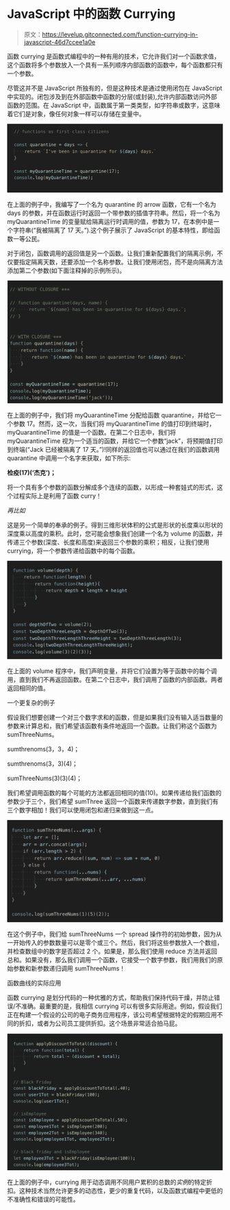 # JavaScript 中的函数 Currying

> 原文：<https://levelup.gitconnected.com/function-currying-in-javascript-46d7ccee1a0e>

函数 currying 是函数式编程中的一种有用的技术，它允许我们对一个函数求值，这个函数将多个参数放入一个具有一系列顺序内部函数的函数中，每个函数都只有一个参数。

尽管这并不是 JavaScript 所独有的，但是这种技术是通过使用闭包在 JavaScript 中实现的。闭包涉及到在外部函数中函数的分层(或封装),允许内部函数访问外部函数的范围。在 JavaScript 中，函数属于第一类类型，如字符串或数字，这意味着它们是对象，像任何对象一样可以存储在变量中。

![](img/77c922c7af685842fa70ae3c09c66631.png)

在上面的例子中，我编写了一个名为 quarantine 的 arrow 函数，它有一个名为 days 的参数，并在函数运行时返回一个带参数的插值字符串。然后，将一个名为 myQuarantineTime 的变量赋给隔离运行时调用的值，参数为 17，在本例中是一个字符串(“我被隔离了 17 天。”).这个例子展示了 JavaScript 的基本特性，即给函数一等公民。

对于闭包，函数调用的返回值是另一个函数。让我们重新配置我们的隔离示例，不仅要指定隔离天数，还要添加一个名称参数。让我们使用闭包，而不是向隔离方法添加第二个参数(如下面注释掉的示例所示)。

![](img/005f929f1a0764eefb6adcf1dfe8e88e.png)

在上面的例子中，我们将 myQuarantineTime 分配给函数 quarantine，并给它一个参数 17。然而，这一次，当我们将 myQuarantineTime 的值打印到终端时，myQuarantineTime 的值是一个函数。在第二个日志中，我们将 myQuarantineTime 视为一个适当的函数，并给它一个参数“jack”，将预期值打印到终端(“Jack 已经被隔离了 17 天。”)!同样的返回值也可以通过在我们的函数调用 quarantine 中调用一个名字来获取，如下所示:

**检疫(17)(‘杰克’)；**

将一个具有多个参数的函数分解成多个连续的函数，以形成一种套娃式的形式，这个过程实际上是利用了函数 curry！

*再比如*

这是另一个简单的奉承的例子。得到三维形状体积的公式是形状的长度乘以形状的深度乘以高度的乘积。此时，您可能会想象我们创建一个名为 volume 的函数，并传递三个参数(深度、长度和高度)来返回三个参数的乘积；相反，让我们使用 currying，将一个参数传递给函数中的每个函数。

![](img/34b143644a42c655d7aab448f99936ce.png)

在上面的 volume 程序中，我们声明变量，并将它们设置为等于函数中的每个调用，直到我们不再返回函数。在第二个日志中，我们调用了函数的内部函数。两者返回相同的值。

一个更复杂的例子

假设我们想要创建一个对三个数字求和的函数，但是如果我们没有输入适当数量的参数来计算总和，我们希望该函数有条件地返回一个函数。让我们称这个函数为 sumThreeNums。

sumthrenoms(3，3，4)；

sumthrenoms(3，3)(4)；

sumThreeNums(3)(3)(4)；

我们希望调用函数的每个可能的方法都返回相同的值(10)。如果传递给我们函数的参数少于三个，我们希望 sumThree 返回一个函数来传递数字参数，直到我们有三个数字相加！我们可以使用闭包和递归来做到这一点。

![](img/6351e0a6c8db28602745671830951651.png)

在这个例子中，我们给 sumThreeNums 一个 spread 操作符的初始参数，因为从一开始传入的参数数量可以是零个或三个。然后，我们将这些参数放入一个数组，并检查数组中的数字是否超过 2 个。如果是，那么我们使用 reduce 方法并返回总和。如果没有，那么我们调用一个函数，它接受一个数字参数，我们用我们的原始参数和新参数递归调用 sumThreeNums！

函数曲线的实际应用

函数 currying 是划分代码的一种优雅的方式，帮助我们保持代码干燥，并防止错误/不准确。最重要的是，我相信 currying 可以有很多实际用途。例如，假设我们正在构建一个假设的公司的电子商务应用程序，该公司希望根据特定的假期应用不同的折扣，或者为公司员工提供折扣。这个场景非常适合拍马屁。

![](img/dde129fb31809daff8a8d80c54a49ab4.png)

在上面的例子中，currying 用于动态调用不同用户累积的总数的*实例*的特定折扣。这种技术当然允许更多的动态性，更少的重复代码，以及函数式编程中更低的不准确性和错误的可能性。